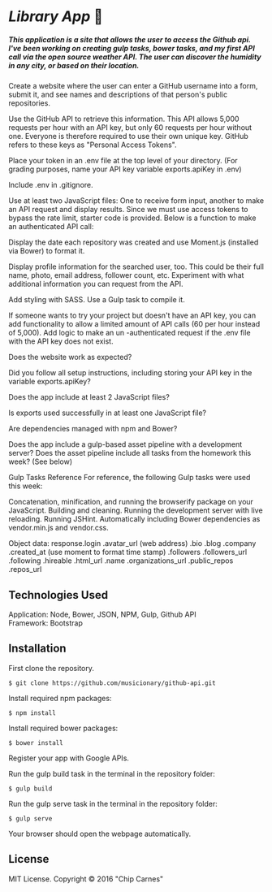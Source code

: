 # _Library App_ :lips:

##### This application is a site that allows the user to access the Github api. I've been working on creating gulp tasks, bower tasks, and my first API call via the open source weather API.  The user can discover the humidity in any city, or based on their location.








Create a website where the user can enter a GitHub username into a form, submit it, and see names and descriptions of that person's public repositories.

Use the GitHub API to retrieve this information. This API allows 5,000 requests per hour with an API key, but only 60 requests per hour without one. Everyone is therefore required to use their own unique key. GitHub refers to these keys as "Personal Access Tokens".


Place your token in an .env file at the top level of your directory. (For grading purposes, name your API key variable exports.apiKey in .env)

Include .env in .gitignore.

Use at least two JavaScript files: One to receive form input, another to make an API request and display results.
Since we must use access tokens to bypass the rate limit, starter code is provided. Below is a function to make an authenticated API call:


Display the date each repository was created and use Moment.js (installed via Bower) to format it.

Display profile information for the searched user, too. This could be their full name, photo, email address, follower count, etc. Experiment with what additional information you can request from the API.

Add styling with SASS. Use a Gulp task to compile it.

If someone wants to try your project but doesn't have an API key, you can add functionality to allow a limited amount of API calls (60 per hour instead of 5,000). Add logic to make an un -authenticated request if the .env file with the API key does not exist.

Does the website work as expected?

Did you follow all setup instructions, including storing your API key in the variable exports.apiKey?

Does the app include at least 2 JavaScript files?

Is exports used successfully in at least one JavaScript file?

Are dependencies managed with npm and Bower?

Does the app include a gulp-based asset pipeline with a development server? Does the asset pipeline include all tasks from the homework this week? (See below)

Gulp Tasks Reference
For reference, the following Gulp tasks were used this week:

Concatenation, minification, and running the browserify package on your JavaScript.
Building and cleaning.
Running the development server with live reloading.
Running JSHint.
Automatically including Bower dependencies as vendor.min.js and vendor.css.


Object data:
response.login
.avatar_url (web address)
.bio
.blog
.company
.created_at (use moment to format time stamp)
.followers
.followers_url
.following
.hireable
.html_url
.name
.organizations_url
.public_repos
.repos_url


















## Technologies Used

Application: Node, Bower, JSON, NPM, Gulp, Github API<br>
Framework: Bootstrap

Installation
------------

First clone the repository.  
```
$ git clone https://github.com/musicionary/github-api.git
```

Install required npm packages:
```
$ npm install
```

Install required bower packages:
```
$ bower install
```

Register your app with Google APIs.


Run the gulp build task in the terminal in the repository folder:
```
$ gulp build
```

Run the gulp serve task in the terminal in the repository folder:
```
$ gulp serve
```

Your browser should open the webpage automatically.

License
-------

MIT License. Copyright &copy; 2016 "Chip Carnes"

